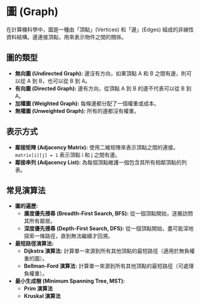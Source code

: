 # 圖 (Graph)
在計算機科學中，圖是一種由「頂點」(Vertices) 和「邊」(Edges) 組成的非線性資料結構。邊連接頂點，用來表示物件之間的關係。

## 圖的類型
- **無向圖 (Undirected Graph):** 邊沒有方向，如果頂點 A 和 B 之間有邊，則可以從 A 到 B，也可以從 B 到 A。
- **有向圖 (Directed Graph):** 邊有方向，從頂點 A 到 B 的邊不代表可以從 B 到 A。
- **加權圖 (Weighted Graph):** 每條邊都分配了一個權重或成本。
- **無權圖 (Unweighted Graph):** 所有的邊都沒有權重。

## 表示方式
- **鄰接矩陣 (Adjacency Matrix):** 使用二維矩陣來表示頂點之間的連接。`matrix[i][j] = 1` 表示頂點 i 和 j 之間有邊。
- **鄰接串列 (Adjacency List):** 為每個頂點維護一個包含其所有相鄰頂點的列表。

## 常見演算法
- **圖的遍歷:**
  - **廣度優先搜尋 (Breadth-First Search, BFS):** 從一個頂點開始，逐層訪問其所有鄰居。
  - **深度優先搜尋 (Depth-First Search, DFS):** 從一個頂點開始，盡可能深地探索一條路徑，直到無法繼續才回溯。
- **最短路徑演算法:**
  - **Dijkstra 演算法:** 計算單一來源到所有其他頂點的最短路徑（適用於無負權重的圖）。
  - **Bellman-Ford 演算法:** 計算單一來源到所有其他頂點的最短路徑（可處理負權重）。
- **最小生成樹 (Minimum Spanning Tree, MST):**
  - **Prim 演算法**
  - **Kruskal 演算法**
